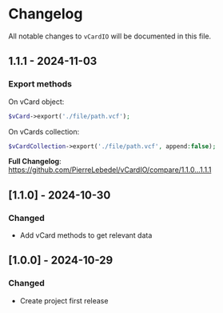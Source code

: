 # Changelog

All notable changes to `vCardIO` will be documented in this file.

## 1.1.1 - 2024-11-03

### Export methods

On vCard object:

```php
$vCard->export('./file/path.vcf');

```
On vCards collection:

```php
$vCardCollection->export('./file/path.vcf', append:false);

```
**Full Changelog**: https://github.com/PierreLebedel/vCardIO/compare/1.1.0...1.1.1

## [1.1.0] - 2024-10-30

### Changed

- Add vCard methods to get relevant data

## [1.0.0] - 2024-10-29

### Changed

- Create project first release
